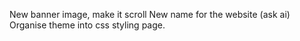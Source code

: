 New banner image, make it scroll
New name for the website (ask ai)
Organise theme into css styling page.
